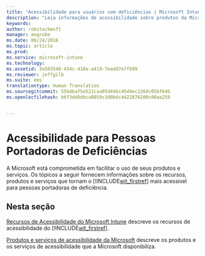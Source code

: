 ```yaml
---
title: "Acessibilidade para usuários com deficiências | Microsoft Intune"
description: "Leia informações de acessibilidade sobre produtos da Microsoft."
keywords: 
author: robstackmsft
manager: angrobe
ms.date: 08/24/2016
ms.topic: article
ms.prod: 
ms.service: microsoft-intune
ms.technology: 
ms.assetid: 3a503548-434c-410a-a419-7eadd7e7fb99
ms.reviewer: jeffgilb
ms.suite: ems
translationtype: Human Translation
ms.sourcegitcommit: 55bdbaf5e521caa05d44bc45d4ec226dc05bf64b
ms.openlocfilehash: b6f3dd8dbca8059c399b4c4d22876200c00aa259


---
```


# Acessibilidade para Pessoas Portadoras de Deficiências
A Microsoft está comprometida em facilitar o uso de seus produtos e serviços. Os tópicos a seguir fornecem informações sobre os recursos, produtos e serviços que tornam o [!INCLUDE[wit_firstref](./includes/wit_firstref_md.md)] mais acessível para pessoas portadoras de deficiência.

## Nesta seção
[Recursos de Acessibilidade do Microsoft Intune](accessibility-features-of-microsoft-intune.md) descreve os recursos de acessibilidade do [!INCLUDE[wit_firstref](./includes/wit_firstref_md.md)].

[Produtos e serviços de acessibilidade da Microsoft](accessibility-products-and-services-from-microsoft.md) descreve os produtos e os serviços de acessibilidade que a Microsoft disponibiliza.




<!--HONumber=Aug16_HO4-->



